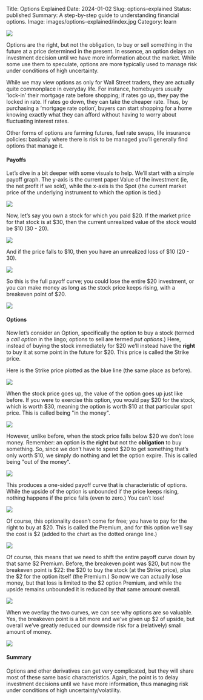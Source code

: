 Title: Options Explained
Date: 2024-01-02
Slug: options-explained
Status: published
Summary:  A step-by-step guide to understanding financial options.
Image: images/options-explained/index.jpg
Category: learn

![]({static}gekko.jpg)

Options are the right, but not the obligation, to buy or sell something in the future at a price determined in the present.  In essence, an option delays an investment decision until we have more information about the market. While some use them to speculate, options are more typically used to manage risk under conditions of high uncertainty.

While we may view options as only for Wall Street traders, they are actually quite commonplace in everyday life. For instance, homebuyers usually ‘lock-in’ their mortgage rate before shopping; if rates go up, they pay the locked in rate. If rates go down, they can take the cheaper rate. Thus, by purchasing a ‘mortgage rate option’, buyers can start shopping for a home knowing exactly what they can afford without having to worry about fluctuating interest rates.

Other forms of options are farming futures, fuel rate swaps, life insurance policies: basically where there is risk to be managed you’ll generally find options that manage it.

#### Payoffs

Let’s dive in a bit deeper with some visuals to help. We’ll start with a simple payoff graph.  The y-axis is the current paper Value of the investment (ie, the net profit if we sold), while the x-axis is the Spot (the current market price of the underlying instrument to which the option is tied.)

![]({static}payoff_plot.png)

Now, let’s say you own a stock for which you paid $20.  If the market price for that stock is at $30, then the current unrealized value of the stock would be $10 (30 - 20).

![]({static}appreciated.png)

And if the price falls to $10, then you have an unrealized loss of $10 (20 - 30).

![]({static}depreciated.png)

So this is the full payoff curve; you could lose the entire $20 investment, or you can make money as long as the stock price keeps rising, with a breakeven point of $20.

![]({static}breakeven_plot.png)


#### Options

Now let’s consider an Option, specifically the option to buy a stock (termed a _call option_ in the lingo; options to sell are termed _put options_.) Here, instead of buying the stock immediately for $20 we’ll instead have the **right** to buy it at some point in the future for $20. This price is called the Strike price.

Here is the Strike price plotted as the blue line (the same place as before).

![]({static}strike_plot.png)

When the stock price goes up, the value of the option goes up just like before.  If you were to exercise this option, you would pay $20 for the stock, which is worth $30, meaning the option is worth $10 at that particular spot price.  This is called being "in the money".

![]({static}in_money.png)

However, unlike before, when the stock price falls below $20 we don’t lose money. Remember: an option is the **right** but not the **obligation** to buy something. So, since we don’t have to spend $20 to get something that’s only worth $10, we simply do nothing and let the option expire.  This is called being "out of the money".

![]({static}out_money.png)

This produces a one-sided payoff curve that is characteristic of options. While the upside of the option is unbounded if the price keeps rising, nothing happens if the price falls (even to zero.)  You can’t lose!

![]({static}one_side_curve.png)

Of course, this optionality doesn’t come for free; you have to pay for the right to buy at $20. This is called the Premium, and for this option we’ll say the cost is $2 (added to the chart as the dotted orange line.)

![]({static}premium_line.png)

Of course, this means that we need to shift the entire payoff curve down by that same $2 Premium.  Before, the breakeven point was $20, but now the breakeven point is $22: the $20 to buy the stock (at the Strike price), plus the $2 for the option itself (the Premium.) So now we can actually lose money, but that loss is limited to the $2 option Premium, and while the upside remains unbounded it is reduced by that same amount overall.


![]({static}payoff_premium.png)

When we overlay the two curves, we can see why options are so valuable.  Yes, the breakeven point is a bit more and we've given up $2 of upside, but overall we’ve greatly reduced our downside risk for a (relatively) small amount of money.

![]({static}combined.png)

#### Summary

Options and other derivatives can get very complicated, but they will share most of these same basic characteristics. Again, the point is to delay investment decisions until we have more information, thus managing risk under conditions of high uncertainty/volatility.